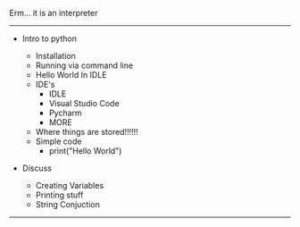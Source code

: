 
Erm... it is an interpreter

---------------

- Intro to python
  - Installation
  - Running via command line
  - Hello World In IDLE
  - IDE's
    - IDLE
    - Visual Studio Code
    - Pycharm
    - MORE
  - Where things are stored!!!!!! 
  - Simple code
    - print("Hello World")

- Discuss
  - Creating Variables
  - Printing stuff
  - String Conjuction
---------------